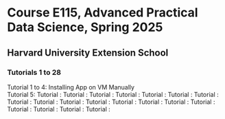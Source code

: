 # Course E115, Advanced Practical Data Science, Spring 2025  
## Harvard University Extension School  

### Tutorials 1 to 28  

Tutorial 1 to 4: Installing App on VM Manually   
Tutorial 5: 
Tutorial : 
Tutorial : 
Tutorial : 
Tutorial : 
Tutorial : 
Tutorial : 
Tutorial : 
Tutorial : 
Tutorial : 
Tutorial : 
Tutorial : 
Tutorial : 
Tutorial : 
Tutorial : 
Tutorial : 
Tutorial : 
Tutorial : 
Tutorial : 
Tutorial : 
